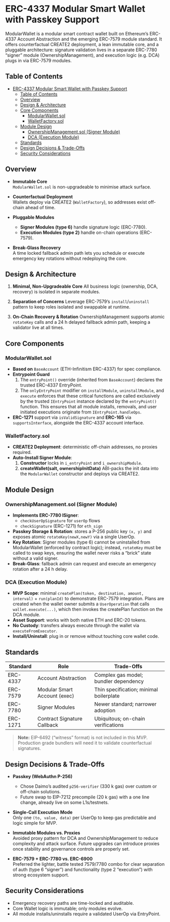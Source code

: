 # ERC-4337 Modular Smart Wallet with Passkey Support

ModularWallet is a modular smart contract wallet built on Ethereum’s ERC-4337 Account Abstraction and the emerging ERC-7579 module standard. It offers counterfactual CREATE2 deployment, a lean immutable core, and a pluggable architecture: signature validation lives in a separate ERC-7780 “signer” module (OwnershipManagement), and execution logic (e.g. DCA) plugs in via ERC-7579 modules.



## Table of Contents

- [ERC-4337 Modular Smart Wallet with Passkey Support](#erc-4337-modular-smart-wallet-with-passkey-support)
  - [Table of Contents](#table-of-contents)
  - [Overview](#overview)
  - [Design \& Architecture](#design--architecture)
  - [Core Components](#core-components)
    - [ModularWallet.sol](#modularwalletsol)
    - [WalletFactory.sol](#walletfactorysol)
  - [Module Design](#module-design)
    - [OwnershipManagement.sol (Signer Module)](#ownershipmanagementsol-signer-module)
    - [DCA (Execution Module)](#dca-execution-module)
  - [Standards](#standards)
  - [Design Decisions \& Trade-Offs](#design-decisions--trade-offs)
  - [Security Considerations](#security-considerations)



## Overview

- **Immutable Core**  
  `ModularWallet.sol` is non-upgradeable to minimise attack surface.  

- **Counterfactual Deployment**  
  Wallets deploy via CREATE2 (`WalletFactory`), so addresses exist off-chain ahead of time.  

- **Pluggable Modules**  
  - **Signer Modules (type 6)** handle signature logic (ERC-7780).  
  - **Execution Modules (type 2)** handle on-chain operations (ERC-7579).  

- **Break-Glass Recovery**  
  A time locked fallback admin path lets you schedule or execute emergency key rotations without redeploying the core.



## Design & Architecture

1. **Minimal, Non-Upgradeable Core** 
All business logic (ownership, DCA, recovery) is isolated in separate modules.


2. **Separation of Concerns** 
Leverage ERC-7579’s `install`/`uninstall` pattern to keep roles isolated and swappable at runtime.


3. **On-Chain Recovery & Rotation** 
OwnershipManagement supports atomic `rotateKey` calls and a 24 h delayed fallback admin path, keeping a validator live at all times.



## Core Components 

### ModularWallet.sol

- **Based on** `BaseAccount` (ETH-Infinitism ERC-4337) for spec compliance.  
- **Entrypoint Guard** 
  1. The `entryPoint()` override (inherited from `BaseAccount`) declares the trusted ERC-4337 EntryPoint. 
  2. The `onlyEntryPoint` modifier on `installModule`, `uninstallModule`, and `execute` enforces that these critical functions are called exclusively by the trusted `IEntryPoint` instance declared by the `entryPoint()` function. This ensures that all module installs, removals, and user initiated executions originate from `IEntryPoint.handleOps`. 
- **ERC-1271** support via `isValidSignature` and **ERC-165** via `supportsInterface`, alongside the ERC-4337 account interface.  

### WalletFactory.sol
  
- **CREATE2 Deployment**: deterministic off-chain addresses, no proxies required.  
- **Auto-Install Signer Module**: 
  1. **Constructor** locks in `i_entryPoint` and `i_ownershipModule`.  
  2. **createWallet(salt, ownershipInitData)** ABI-packs the init data into the `ModularWallet` constructor and deploys via CREATE2.



## Module Design

### OwnershipManagement.sol (Signer Module)

- **Implements ERC-7780 ISigner**:  
  - `checkUserOpSignature` for `userOp` flows  
  - `checkSignature` (ERC-1271) for `eth_sign`  
- **Passkey Storage & Rotation**: stores a P-256 public key `(x, y)` and exposes atomic `rotateKey(newX,newY)` via a single UserOp.  
- **Key Rotation**: Signer modules (type 6) cannot be uninstalled from ModularWallet (enforced by contract logic); instead, `rotateKey` must be called to swap keys, ensuring the wallet never risks a “brick” state without a valid signer. 
- **Break-Glass**: fallback admin can request and execute an emergency rotation after a 24 h delay.


### DCA (Execution Module)

- **MVP Scope**: minimal `createPlan(token, destination, amount, interval)` + `run(planId)` to demonstrate ERC-7579 integration. Plans are created when the wallet owner submits a `UserOperation` that calls `wallet.execute(...)`, which then invokes the createPlan function on the DCA module.
- **Asset Support**: works with both native ETH and ERC-20 tokens. 
- **No Custody**: transfers always execute through the wallet via `executeFromExecutor`.  
- **Install/Uninstall**: plug in or remove without touching core wallet code.



## Standards

| Standard | Role                         | Trade-Offs                              |
| -------- | ---------------------------- | --------------------------------------- |
| ERC-4337 | Account Abstraction          | Complex gas model; bundler dependency   |
| ERC-7579 | Modular Smart Account (exec) | Thin specification; minimal boilerplate |
| ERC-7780 | Signer Modules               | Newer standard; narrower adoption       |
| ERC-1271 | Contract Signature Callback  | Ubiquitous; on-chain verifications      |


> **Note:** EIP-6492 (“witness” format) is not included in this MVP. Production grade bundlers will need it to validate counterfactual signatures.



## Design Decisions & Trade-Offs

- **Passkey (WebAuthn P-256)**  
  - Chose Daimo’s audited `p256-verifier` (330 k gas) over custom or off-chain solutions.  
  - Future swap to EIP-7212 precompile (20 k gas) with a one line change, already live on some L1s/testnets.

- **Single-Call Execution Mode**  
  Only one `(to, value, data)` per UserOp to keep gas predictable and logic simple for MVP.

- **Immutable Modules vs. Proxies**  
  Avoided proxy pattern for DCA and OwnershipManagement to reduce complexity and attack surface. Future upgrades can introduce proxies once stability and governance controls are properly set.

- **ERC-7579 + ERC-7780 vs. ERC-6900**  
  Preferred the lighter, battle tested 7579/7780 combo for clear separation of auth (type 6 “signer”) and functionality (type 2 “execution”) with strong ecosystem support.



## Security Considerations

- Emergency recovery paths are time-locked and auditable.  
- Core Wallet logic is immutable; only modules evolve.  
- All module installs/uninstalls require a validated UserOp via EntryPoint.




